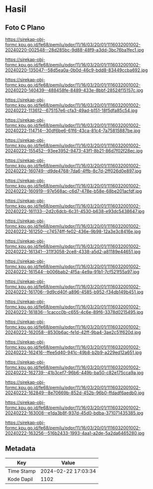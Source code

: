 # Hasil

## Foto C Plano

https://sirekap-obj-formc.kpu.go.id/fe68/pemilu/pdpr/11/16/03/20/01/1116032001002-20240220-002548--28d285bc-9d88-48f9-a3dd-3bc76ba1fec1.jpg

https://sirekap-obj-formc.kpu.go.id/fe68/pemilu/pdpr/11/16/03/20/01/1116032001002-20240220-135047--58d5ea0a-0b0d-46c9-bdd8-83449ccba692.jpg

https://sirekap-obj-formc.kpu.go.id/fe68/pemilu/pdpr/11/16/03/20/01/1116032001002-20240220-140439--488458fe-8489-433e-8bbf-28524f15157c.jpg

https://sirekap-obj-formc.kpu.go.id/fe68/pemilu/pdpr/11/16/03/20/01/1116032001002-20240222-113612--675157e6-cfa3-49ad-b151-18f5dfa85c54.jpg

https://sirekap-obj-formc.kpu.go.id/fe68/pemilu/pdpr/11/16/03/20/01/1116032001002-20240222-114714--30df6be6-61f6-43ca-81c4-7a75815887be.jpg

https://sirekap-obj-formc.kpu.go.id/fe68/pemilu/pdpr/11/16/03/20/01/1116032001002-20240222-155452--93ee3952-9473-43f1-8b21-86d7f02f28ec.jpg

https://sirekap-obj-formc.kpu.go.id/fe68/pemilu/pdpr/11/16/03/20/01/1116032001002-20240222-160749--d9de4768-7da6-4ffb-8c7d-2ff026d0e897.jpg

https://sirekap-obj-formc.kpu.go.id/fe68/pemilu/pdpr/11/16/03/20/01/1116032001002-20240222-160919--97e568ac-c6d7-478e-b58e-68be201acfdf.jpg

https://sirekap-obj-formc.kpu.go.id/fe68/pemilu/pdpr/11/16/03/20/01/1116032001002-20240222-161133--2d2c6dcb-6c31-4530-b638-e93dc5438647.jpg

https://sirekap-obj-formc.kpu.go.id/fe68/pemilu/pdpr/11/16/03/20/01/1116032001002-20240222-161250--c74574ff-fe02-436e-9b98-12a3e3c8416e.jpg

https://sirekap-obj-formc.kpu.go.id/fe68/pemilu/pdpr/11/16/03/20/01/1116032001002-20240222-161341--311f3058-2ce8-4338-a5d2-a81189e44651.jpg

https://sirekap-obj-formc.kpu.go.id/fe68/pemilu/pdpr/11/16/03/20/01/1116032001002-20240222-161544--b006bab2-4f5a-4e9a-91b1-7cf521f55a97.jpg

https://sirekap-obj-formc.kpu.go.id/fe68/pemilu/pdpr/11/16/03/20/01/1116032001002-20240222-161706--9d9cd40f-a896-4585-b952-f34db149b451.jpg

https://sirekap-obj-formc.kpu.go.id/fe68/pemilu/pdpr/11/16/03/20/01/1116032001002-20240222-161836--1caccc0b-c655-4c6e-89f6-3378d0215495.jpg

https://sirekap-obj-formc.kpu.go.id/fe68/pemilu/pdpr/11/16/03/20/01/1116032001002-20240222-162058--8530b6ac-fe1d-42ff-9ba4-3ae2c51f620d.jpg

https://sirekap-obj-formc.kpu.go.id/fe68/pemilu/pdpr/11/16/03/20/01/1116032001002-20240222-162416--ffee5d40-941c-49b8-b2b9-a229ed12a651.jpg

https://sirekap-obj-formc.kpu.go.id/fe68/pemilu/pdpr/11/16/03/20/01/1116032001002-20240222-162739--41b3cef7-96b6-449b-ba50-c82e175cca9a.jpg

https://sirekap-obj-formc.kpu.go.id/fe68/pemilu/pdpr/11/16/03/20/01/1116032001002-20240222-162849--8e70669b-852d-452b-96b0-ffdadf6aedb0.jpg

https://sirekap-obj-formc.kpu.go.id/fe68/pemilu/pdpr/11/16/03/20/01/1116032001002-20240222-163008--e1da3b8f-937d-45d0-bdba-371071435385.jpg

https://sirekap-obj-formc.kpu.go.id/fe68/pemilu/pdpr/11/16/03/20/01/1116032001002-20240222-163256--516b2433-1993-4aa1-a2de-5a2da6465280.jpg


## Metadata

| Key        | Value               |
| ---------- | ------------------- |
| Time Stamp | 2024-02-22 17:03:34 |
| Kode Dapil | 1102                |




